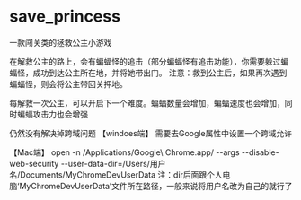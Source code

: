 # save_princess

一款闯关类的拯救公主小游戏

在解救公主的路上，会有蝙蝠怪的追击（部分蝙蝠怪有追击功能），你需要躲过蝙蝠怪，成功到达公主所在地，并将她带出门。
注意：救到公主后，如果再次遇到蝙蝠怪，则会将公主带回关押地。

每解救一次公主，可以开启下一个难度。蝙蝠数量会增加，蝙蝠速度也会增加，同时蝙蝠攻击力也会增强

仍然没有解决掉跨域问题
  【windoes端】
   需要去Google属性中设置一个跨域允许
   
  【Mac端】
   open -n /Applications/Google\ Chrome.app/ --args --disable-web-security  --user-data-dir=/Users/用户名/Documents/MyChromeDevUserData
   注：dir后面跟个人电脑‘MyChromeDevUserData’文件所在路径，一般来说将用户名改为自己的就行了
